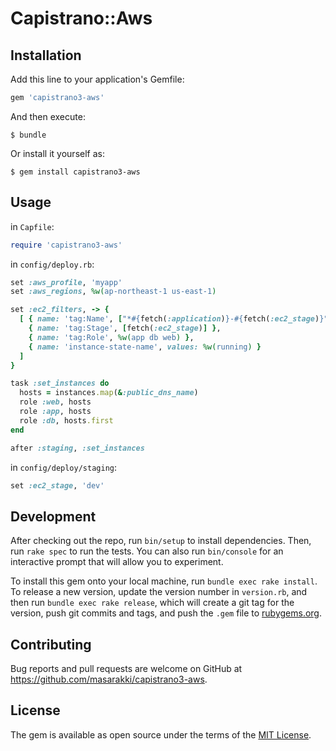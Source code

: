 # Capistrano::Aws

## Installation

Add this line to your application's Gemfile:

```ruby
gem 'capistrano3-aws'
```

And then execute:

    $ bundle

Or install it yourself as:

    $ gem install capistrano3-aws

## Usage

in `Capfile`:

```ruby
require 'capistrano3-aws'
```


in `config/deploy.rb`:

```ruby
set :aws_profile, 'myapp'
set :aws_regions, %w(ap-northeast-1 us-east-1)

set :ec2_filters, -> {
  [ { name: 'tag:Name', ["*#{fetch(:application)}-#{fetch(:ec2_stage)}"] },
    { name: 'tag:Stage', [fetch(:ec2_stage)] },
    { name: 'tag:Role', %w(app db web) },
    { name: 'instance-state-name', values: %w(running) }
  ]
}

task :set_instances do
  hosts = instances.map(&:public_dns_name)
  role :web, hosts
  role :app, hosts
  role :db, hosts.first
end

after :staging, :set_instances
```

in `config/deploy/staging`:

```ruby
set :ec2_stage, 'dev'
```


## Development

After checking out the repo, run `bin/setup` to install dependencies. Then, run `rake spec` to run the tests. You can also run `bin/console` for an interactive prompt that will allow you to experiment.

To install this gem onto your local machine, run `bundle exec rake install`. To release a new version, update the version number in `version.rb`, and then run `bundle exec rake release`, which will create a git tag for the version, push git commits and tags, and push the `.gem` file to [rubygems.org](https://rubygems.org).

## Contributing

Bug reports and pull requests are welcome on GitHub at https://github.com/masarakki/capistrano3-aws.


## License

The gem is available as open source under the terms of the [MIT License](http://opensource.org/licenses/MIT).

